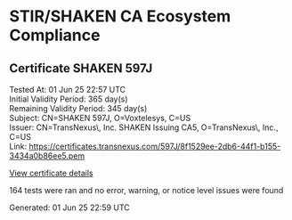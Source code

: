# STIR/SHAKEN CA Ecosystem Compliance

## Certificate SHAKEN 597J

Tested At: 01 Jun 25 22:57 UTC\
Initial Validity Period: 365 day(s)\
Remaining Validity Period: 345 day(s)\
Subject: CN=SHAKEN 597J, O=Voxtelesys, C=US\
Issuer: CN=TransNexus\\, Inc. SHAKEN Issuing CA5, O=TransNexus\\, Inc., C=US\
Link: https://certificates.transnexus.com/597J/8f1529ee-2db6-44f1-b155-3434a0b86ee5.pem

[View certificate details](https://x509.io/?cert=MIICyzCCAnCgAwIBAgIQf1B5B1ff%2Bjuri9VLSVVn0DAKBggqhkjOPQQDAjBWMQswCQYDVQQGEwJVUzEZMBcGA1UEChMQVHJhbnNOZXh1cywgSW5jLjEsMCoGA1UEAxMjVHJhbnNOZXh1cywgSW5jLiBTSEFLRU4gSXNzdWluZyBDQTUwHhcNMjUwNTEyMjAzNjExWhcNMjYwNTEyMjAzNjEwWjA4MQswCQYDVQQGEwJVUzETMBEGA1UEChMKVm94dGVsZXN5czEUMBIGA1UEAxMLU0hBS0VOIDU5N0owWTATBgcqhkjOPQIBBggqhkjOPQMBBwNCAATXfL2VFQ0RpFXGqbLOSzovNbb6EJZgAzD356tXE%2BI9TZzX%2BxKE5BjQmqkiPdDUXulcPdK4q7H4witSGDUh3SM1o4IBPDCCATgwDAYDVR0TAQH%2FBAIwADAOBgNVHQ8BAf8EBAMCB4AwHQYDVR0OBBYEFLT%2FlpkaHWfiSwqEAYHnISyLpfE1MB8GA1UdIwQYMBaAFNoAs4f4gj%2B%2FuiKiZGO19i%2FMjnXKMBcGA1UdIAQQMA4wDAYKYIZIAYb%2FCQEBBDCBpgYDVR0fBIGeMIGbMIGYoDqgOIY2aHR0cHM6Ly9hdXRoZW50aWNhdGUtYXBpLmljb25lY3Rpdi5jb20vZG93bmxvYWQvdjEvY3JsolqkWDBWMRQwEgYDVQQHDAtCcmlkZ2V3YXRlcjELMAkGA1UECAwCTkoxEzARBgNVBAMMClNUSS1QQSBDUkwxCzAJBgNVBAYTAlVTMQ8wDQYDVQQKDAZTVEktUEEwFgYIKwYBBQUHARoECjAIoAYWBDU5N0owCgYIKoZIzj0EAwIDSQAwRgIhAJKg%2FGWaUB8drZUaW4EvDGTUE8FLdSp09x33bFgZQRouAiEA%2FgDYQBUDb2dxec%2B0YU20r1KBBARRI3fUSliKVJM8osM%3D)

164 tests were ran and no error, warning, or notice level issues were found


Generated: 01 Jun 25 22:59 UTC